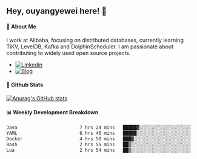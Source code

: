 ## Hey, ouyangyewei here! :wave:

#### :rocket: About Me
I work at Alibaba, focusing on distributed databases, currently learning TiKV, LevelDB, Kafka and DolphinScheduler. I am passionate about contributing to widely used open source projects.

- [![Linkedin](https://img.shields.io/badge/LinkedIn-ouyangyewei-blue)](https://www.linkedin.com/in/ouyangyewei/)
- [![Blog](https://img.shields.io/badge/Blog-yeweiouyang-orange)](https://blog.csdn.net/yeweiouyang)

#### :star2: Github Stats
[![Anurag's GitHub stats](https://github-readme-stats.vercel.app/api?username=ouyangyewei&show_icons=true&cache_seconds=3600&theme=tokyonight)](https://github.com/anuraghazra/github-readme-stats)

#### :bar_chart: Weekly Development Breakdown
<!--START_SECTION:waka-->

```txt
Java                       7 hrs 24 mins   █████▓░░░░░░░░░░░░░░░░░░░   22.46 %
YAML                       6 hrs 46 mins   █████░░░░░░░░░░░░░░░░░░░░   20.54 %
Docker                     4 hrs 50 mins   ███▓░░░░░░░░░░░░░░░░░░░░░   14.71 %
Bash                       2 hrs 55 mins   ██▒░░░░░░░░░░░░░░░░░░░░░░   08.88 %
Lua                        2 hrs 54 mins   ██▒░░░░░░░░░░░░░░░░░░░░░░   08.84 %
```

<!--END_SECTION:waka-->

